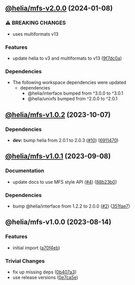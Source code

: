 ## [@helia/mfs-v2.0.0](https://github.com/ipfs/helia-mfs/compare/@helia/mfs-v1.0.2...@helia/mfs-v2.0.0) (2024-01-08)


### ⚠ BREAKING CHANGES

* uses multiformats v13

### Features

* update helia to v3 and multiformats to v13 ([9f7dc0a](https://github.com/ipfs/helia-mfs/commit/9f7dc0a0581524531501fc062fefb6ba26d99c02))

### Dependencies

* The following workspace dependencies were updated
  * dependencies
    * @helia/interface bumped from ^3.0.0 to ^3.0.1
    * @helia/unixfs bumped from ^2.0.0 to ^2.0.1

## [@helia/mfs-v1.0.2](https://github.com/ipfs/helia-mfs/compare/@helia/mfs-v1.0.1...@helia/mfs-v1.0.2) (2023-10-07)


### Dependencies

* **dev:** bump helia from 2.0.1 to 2.0.3 ([#10](https://github.com/ipfs/helia-mfs/issues/10)) ([6911470](https://github.com/ipfs/helia-mfs/commit/6911470cb43720798fca571669a166eb3689dad2))

## [@helia/mfs-v1.0.1](https://github.com/ipfs/helia-mfs/compare/@helia/mfs-v1.0.0...@helia/mfs-v1.0.1) (2023-09-08)


### Documentation

* update docs to use MFS style API ([#4](https://github.com/ipfs/helia-mfs/issues/4)) ([88b23b0](https://github.com/ipfs/helia-mfs/commit/88b23b0db4ac9da2a9e94291f2db7b10f436ce00))


### Dependencies

* bump @helia/interface from 1.2.2 to 2.0.0 ([#2](https://github.com/ipfs/helia-mfs/issues/2)) ([351fae7](https://github.com/ipfs/helia-mfs/commit/351fae7a129e642a6f312c9a61609273dec190bf))

## @helia/mfs-v1.0.0 (2023-08-14)


### Features

* initial import ([a70f4eb](https://github.com/ipfs/helia-mfs/commit/a70f4eb982e377eeeeb6fd4a53f7baf40c09641b))


### Trivial Changes

* fix up missing deps ([0b407a3](https://github.com/ipfs/helia-mfs/commit/0b407a3a7e1da8418fad72e6b3631528a912a493))
* use release versions ([0e7ca5e](https://github.com/ipfs/helia-mfs/commit/0e7ca5e3422472712bb83044a483a1a1326ea618))
